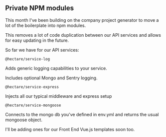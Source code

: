 ## Private NPM modules

This month I've been building on the company project generator to move a lot of the boilerplate into npm modules. 

This removes a lot of code duplication between our API services and allows for easy updating in the future.

So far we have for our API services:

`@hectare/service-log`

Adds generic logging capabilities to your service.

Includes optional Mongo and Sentry logging.



`@hectare/service-express`

Injects all our typical middleware and express setup



`@hectare/service-mongoose`

Connects to the mongo db you've defined in env.yml and returns the usual mongoose object.

I'll be adding ones for our Front End Vue.js templates soon too.

